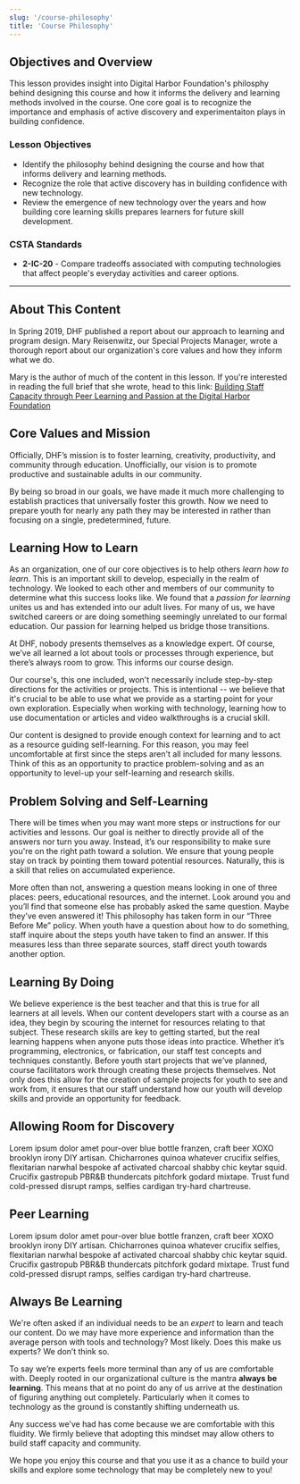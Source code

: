 ```yaml
---
slug: '/course-philosophy'
title: 'Course Philosophy'
---
```


## Objectives and Overview

This lesson provides insight into Digital Harbor Foundation's philosphy behind designing this course and how it informs the delivery and learning methods involved in the course. One core goal is to recognize the importance and emphasis of active discovery and experimentaiton plays in building confidence. 

### Lesson Objectives

- Identify the philosophy behind designing the course and how that informs delivery and learning methods.
- Recognize the role that active discovery has in building confidence with new technology.
- Review the emergence of new technology over the years and how building core learning skills prepares learners for future skill development.

### CSTA Standards

- **2-IC-20** - Compare tradeoffs associated with computing technologies that affect people's everyday activities and career options.

---
## About This Content

In Spring 2019, DHF published a report about our approach to learning and program design. Mary Reisenwitz, our Special Projects Manager, wrote a thorough report about our organization's core values and how they inform what we do. 

Mary is the author of much of the content in this lesson. If you're interested in reading the full brief that she wrote, head to this link: [Building Staff Capacity through Peer Learning and Passion at the Digital Harbor Foundation](https://digitallearningpractices.org/resource/building-staff-capacity-through-peer-learning-and-passion-at-the-digital-harbor-foundation/) 

## Core Values and Mission

Officially, DHF’s mission is to foster learning, creativity, productivity, and community through education. Unofficially, our vision is to promote productive and sustainable adults in our community.

By being so broad in our goals, we have made it much more challenging to establish practices that universally foster this growth. Now we need to prepare youth for nearly any path they may be interested in rather than focusing on a single, predetermined, future.

## Learning How to Learn

As an organization, one of our core objectives is to help others *learn how to learn*. This is an important skill to develop, especially in the realm of technology. We looked to each other and members of our community to determine what this success looks like. We found that a *passion for learning* unites us and has extended into our adult lives. For many of us, we have switched careers or are doing something seemingly unrelated to our formal education. Our passion for learning helped us bridge those transitions.

At DHF, nobody presents themselves as a knowledge expert. Of course, we’ve all learned a lot about tools or processes through experience, but there’s always room to grow. This informs our course design. 

Our course's, this one included, won't necessarily include step-by-step directions for the activities or projects. This is intentional -- we believe that it's crucial to be able to use what we provide as a starting point for your own exploration. Especially when working with technology, learning how to use documentation or articles and video walkthroughs is a crucial skill.

Our content is designed to provide enough context for learning and to act as a resource guiding self-learning. For this reason, you may feel uncomfortable at first since the steps aren't all included for many lessons. Think of this as an opportunity to practice problem-solving and as an opportunity to level-up your self-learning and research skills.

## Problem Solving and Self-Learning

There will be times when you may want more steps or instructions for our activities and lessons. Our goal is neither to directly provide all of the answers nor turn you away. Instead, it’s our responsibility to make sure you're on the right path toward a solution. We ensure that young people stay on track by pointing them toward potential resources. Naturally, this is a skill that relies on accumulated experience.

More often than not, answering a question means looking in one of three places: peers, educational resources, and the internet. Look around you and you’ll find that someone else has probably asked the same question. Maybe they’ve even answered it! This philosophy has taken form in our “Three Before Me” policy. When youth have a question about how to do something, staff inquire about the steps youth have taken to find an answer. If this measures less than three separate sources, staff direct youth towards another option.

## Learning By Doing

We believe experience is the best teacher and that this is true for all learners at all levels. When our content developers start with a course as an idea, they begin by scouring the internet for resources relating to that subject. These research skills are key to getting started, but the real learning happens when anyone puts those ideas into practice. Whether it’s programming, electronics, or fabrication, our staff test concepts and techniques constantly. Before youth start projects that we’ve planned, course facilitators work through creating these projects themselves. Not only does this allow for the creation of sample projects for youth to see and work from, it ensures that our staff understand how our youth will develop skills and provide an opportunity for feedback.

## Allowing Room for Discovery

Lorem ipsum dolor amet pour-over blue bottle franzen, craft beer XOXO brooklyn irony DIY artisan. Chicharrones quinoa whatever crucifix selfies, flexitarian narwhal bespoke af activated charcoal shabby chic keytar squid. Crucifix gastropub PBR&B thundercats pitchfork godard mixtape. Trust fund cold-pressed disrupt ramps, selfies cardigan try-hard chartreuse.

## Peer Learning

Lorem ipsum dolor amet pour-over blue bottle franzen, craft beer XOXO brooklyn irony DIY artisan. Chicharrones quinoa whatever crucifix selfies, flexitarian narwhal bespoke af activated charcoal shabby chic keytar squid. Crucifix gastropub PBR&B thundercats pitchfork godard mixtape. Trust fund cold-pressed disrupt ramps, selfies cardigan try-hard chartreuse.

## Always Be Learning

We're often asked if an individual needs to be an *expert* to learn and teach our content. Do we may have more experience and information than the average person with tools and technology? Most likely. Does this make us experts? We don’t think so.

To say we’re experts feels more terminal than any of us are comfortable with. Deeply rooted in our organizational culture is the mantra **always be learning**. This means that at no point do any of us arrive at the destination of figuring anything out completely. Particularly when it comes to technology as the ground is constantly shifting underneath us.

Any success we’ve had has come because we are comfortable with this fluidity. We firmly believe that adopting this mindset may allow others to build staff capacity and community.

We hope you enjoy this course and that you use it as a chance to build your skills and explore some technology that may be completely new to you!
